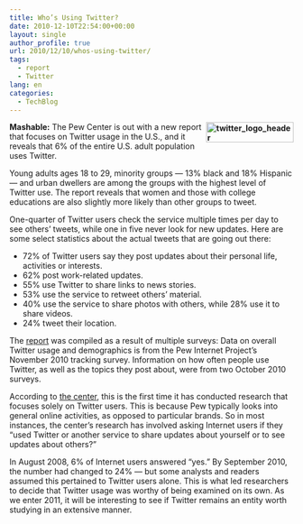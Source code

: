 ```yaml
---
title: Who’s Using Twitter?
date: 2010-12-10T22:54:00+00:00
layout: single
author_profile: true
url: 2010/12/10/whos-using-twitter/
tags:
  - report
  - Twitter
lang: en
categories: 
  - TechBlog
---
```

**[<img title="twitter_logo_header" border="0" alt="twitter_logo_header" align="right" src="http://lh4.ggpht.com/_vaUVXcmC3OI/TQKopBkdl4I/AAAAAAAADes/EzSwYDx2tFc/twitter_logo_header_thumb.png?imgmax=800" width="155" height="36" />](http://lh5.ggpht.com/_vaUVXcmC3OI/TQKonKX--eI/AAAAAAAADeo/4oQfatILvtw/s1600-h/twitter_logo_header%5B2%5D.png)Mashable:** The Pew Center is out with a new report that focuses on Twitter usage in the U.S., and it reveals that 6% of the entire U.S. adult population uses Twitter. 

Young adults ages 18 to 29, minority groups — 13% black and 18% Hispanic — and urban dwellers are among the groups with the highest level of Twitter use. The report reveals that women and those with college educations are also slightly more likely than other groups to tweet.

One-quarter of Twitter users check the service multiple times per day to see others’ tweets, while one in five never look for new updates. Here are some select statistics about the actual tweets that are going out there:

  * 72% of Twitter users say they post updates about their personal life, activities or interests. 
  * 62% post work-related updates. 
  * 55% use Twitter to share links to news stories. 
  * 53% use the service to retweet others’ material. 
  * 40% use the service to share photos with others, while 28% use it to share videos. 
  * 24% tweet their location.

The [report](http://pewinternet.org/~/media//Files/Reports/2010/PIP-Twitter-Update-2010.pdf) was compiled as a result of multiple surveys: Data on overall Twitter usage and demographics is from the Pew Internet Project’s November 2010 tracking survey. Information on how often people use Twitter, as well as the topics they post about, were from two October 2010 surveys.

According to [the center](http://pewinternet.org/Reports/2010/Twitter-Update-2010/Findings/Overview.aspx), this is the first time it has conducted research that focuses solely on Twitter users. This is because Pew typically looks into general online activities, as opposed to particular brands. So in most instances, the center’s research has involved asking Internet users if they “used Twitter or another service to share updates about yourself or to see updates about others?”

In August 2008, 6% of Internet users answered “yes.” By September 2010, the number had changed to 24% — but some analysts and readers assumed this pertained to Twitter users alone. This is what led researchers to decide that Twitter usage was worthy of being examined on its own. As we enter 2011, it will be interesting to see if Twitter remains an entity worth studying in an extensive manner.